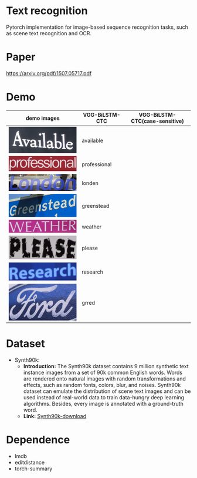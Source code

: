 # Text recognition 
Pytorch implementation for image-based sequence recognition tasks, such as scene text recognition and OCR.

# Paper
https://arxiv.org/pdf/1507.05717.pdf

# Demo
| demo images | VGG-BiLSTM-CTC | VGG-BiLSTM-CTC(case-sensitive) |
| ---         |     ---      |          --- |
| <img src="./demo_images/demo_1.png" width="300">     |   available   |    |
| <img src="./demo_images/demo_2.png" width="300">   |    professional   |       |
| <img src="./demo_images/demo_3.png" width="300">  |   londen   |     |
| <img src="./demo_images/demo_4.png" width="300">     |    greenstead    |     |
| <img src="./demo_images/demo_5.png" width="300">   |   weather   |     |
| <img src="./demo_images/demo_6.png" width="300">       |    please    |     |
| <img src="./demo_images/demo_7.png" width="300">   |   research   |   |
| <img src="./demo_images/demo_8.png" width="300" height="100"> |    grred    |      |

# Dataset
* Synth90k: 
  * **Introduction:** The Synth90k dataset contains 9 million synthetic text instance images from a set of 90k common English words. Words are rendered onto natural images with random transformations and effects, such as random fonts, colors, blur, and noises. Synth90k dataset can emulate the distribution of scene text images and can be used instead of real-world data to train data-hungry deep learning algorithms. Besides, every image is annotated with a ground-truth word.  
  * **Link:** [Synth90k-download](http://www.robots.ox.ac.uk/~vgg/data/text/)

# Dependence
* lmdb
* editdistance
* torch-summary
